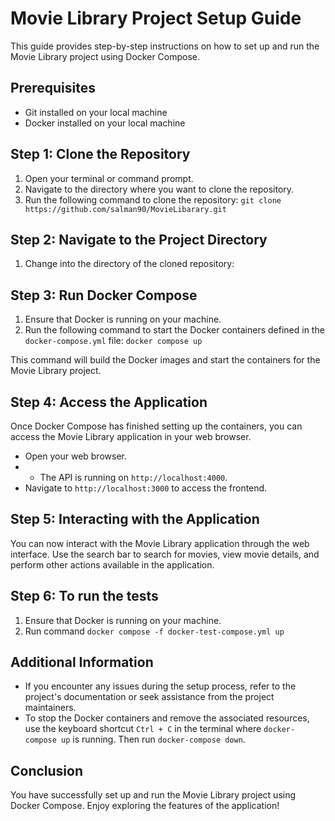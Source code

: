 # Movie Library Project Setup Guide

This guide provides step-by-step instructions on how to set up and run the Movie Library project using Docker Compose.

## Prerequisites

- Git installed on your local machine
- Docker installed on your local machine

## Step 1: Clone the Repository

1. Open your terminal or command prompt.
2. Navigate to the directory where you want to clone the repository.
3. Run the following command to clone the repository:
   `git clone https://github.com/salman90/MovieLibarary.git`

## Step 2: Navigate to the Project Directory

1. Change into the directory of the cloned repository:

## Step 3: Run Docker Compose

1. Ensure that Docker is running on your machine.
2. Run the following command to start the Docker containers defined in the `docker-compose.yml` file: `docker compose up`

This command will build the Docker images and start the containers for the Movie Library project.

## Step 4: Access the Application

Once Docker Compose has finished setting up the containers, you can access the Movie Library application in your web browser.

- Open your web browser.
- - The API is running on `http://localhost:4000`.
- Navigate to `http://localhost:3000` to access the frontend.

## Step 5: Interacting with the Application

You can now interact with the Movie Library application through the web interface. Use the search bar to search for movies, view movie details, and perform other actions available in the application.

## Step 6: To run the tests

1. Ensure that Docker is running on your machine.
2. Run command `docker compose -f docker-test-compose.yml up`

## Additional Information

- If you encounter any issues during the setup process, refer to the project's documentation or seek assistance from the project maintainers.
- To stop the Docker containers and remove the associated resources, use the keyboard shortcut `Ctrl + C` in the terminal where `docker-compose up` is running. Then run `docker-compose down`.

## Conclusion

You have successfully set up and run the Movie Library project using Docker Compose. Enjoy exploring the features of the application!
